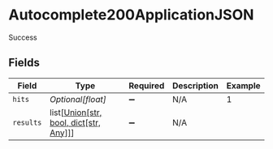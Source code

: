 # Autocomplete200ApplicationJSON

Success


## Fields

| Field                                                                                                          | Type                                                                                                           | Required                                                                                                       | Description                                                                                                    | Example                                                                                                        |
| -------------------------------------------------------------------------------------------------------------- | -------------------------------------------------------------------------------------------------------------- | -------------------------------------------------------------------------------------------------------------- | -------------------------------------------------------------------------------------------------------------- | -------------------------------------------------------------------------------------------------------------- |
| `hits`                                                                                                         | *Optional[float]*                                                                                              | :heavy_minus_sign:                                                                                             | N/A                                                                                                            | 1                                                                                                              |
| `results`                                                                                                      | list[[Union[str, bool, dict[str, Any]]](undefined/models/operations/autocomplete200applicationjsonresults.md)] | :heavy_minus_sign:                                                                                             | N/A                                                                                                            |                                                                                                                |